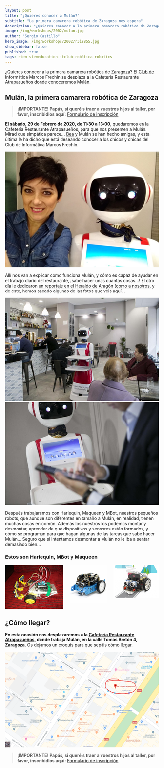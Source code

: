 ```yaml
---
layout: post
title: "¿Quieres conocer a Mulán?"
subtitle: "La primera camarera robótica de Zaragoza nos espera"
description: "¿Quieres conocer a la primera camarera robótica de Zaragoza? El Club de Informática se desplaza a la Cafetería Restaurante Atrapasueños, donde conoceremos Mulán."
image: /img/workshops/2002/mulan.jpg
author: "Sergio Castillo"
hero_image: /img/workshops/2002/r3i2855.jpg
show_sidebar: false
published: true
tags: stem stemeducation itclub robótica robotics
---
```


¿Quieres conocer a la primera camarera robótica de Zaragoza? El [Club de Informática Marcos Frechín](/) se desplaza a la Cafetería Restaurante Atrapasueños donde conoceremos Mulán.

## Mulán, la primera camarera robótica de Zaragoza

> **¡IMPORTANTE! Papás, si queréis traer a vuestros hijos al taller, por favor, inscribidlos aquí:** <a href="https://forms.gle/Snc4J4ZSakctiyT27" target="_blank">Formulario de inscripción</a>

**El sábado, 29 de Febrero de 2020, de 11:30 a 13:00**, quedaremos en la Cafetería Restaurante Atrapasueños, para que nos presenten a Mulán. Mirad que simpática parece... <a href="https://twitter.com/BeatrizRemiro" target="_blank">Bea</a> y Mulán se han hecho amigas, y esta última le ha dicho que está deseando conocer a los chicos y chicas del Club de Informática Marcos Frechín.

![Bea y Mulán](/img/workshops/2002/mulan.jpg)

Allí nos van a explicar como funciona Mulán, y cómo es capaz de ayudar en el trabajo diario del restaurante, ¡sabe hacer unas cuantas cosas...! El otro día le dedicaron <a href="https://www.heraldo.es/noticias/aragon/zaragoza/2020/01/24/el-primer-robot-que-ejerce-de-camarero-llega-a-zaragoza-1355127.html" target="_blank">un reportaje en el Heraldo de Aragón</a> (<a href="https://www.heraldo.es/noticias/aragon/zaragoza/2020/01/24/la-robotica-llega-al-colegio-marcos-fechin-gracias-al-altruismo-de-varios-padres-1354910.html" target="_blank">como a nosotros</a>, y de este, hemos sacado algunas de las fotos que veis aquí...

<img class="photo" src="/img/workshops/2002/r3i2771.jpg" alt="Mulán" /><br />
<img class="photo" src="/img/workshops/2002/r3i2680.jpg" alt="Mulán" />

Después trabajaremos con Harlequin, Maqueen y MBot, nuestros pequeños robots, que aunque son diferentes en tamaño a Mulán, en realidad, tienen muchas cosas en común. Además los nuestros los podemos montar y desmontar, aprender de qué dispositivos y sensores están formados, y cómo se programan para que hagan algunas de las tareas que sabe hacer Mulán... Seguro que si intentamos desmontar a Mulán no le iba a sentar demasiado bien...

### Estos son Harlequin, MBot y Maqueen

<div class="columns">
    <div class="column">
        <img src="/img/workshops/2002/harlequin1.jpg" alt="Harlequin"/>
    </div>
    <div class="column">
        <img src="/img/workshops/2002/MBOT.png" alt="MBot"/>
    </div>
    <div class="column">
        <img src="/img/workshops/2002/maqueen.jpg" alt="Maqueen"/>
    </div>
</div>

## ¿Cómo llegar?

**En esta ocasión nos desplazaremos a la <a href="https://www.google.es/search?q=cafeter%C3%ADa%20atrapasue%C3%B1os%20zaragoza&ie=UTF-8&oe=&sxsrf=ACYBGNRa4H3UlvZRy1Md3nd5Q9rQ3hph6Q:1580319482601&npsic=0&rflfq=1&rlha=0&rllag=41649024,-886996,808&tbm=lcl&rldimm=461644510714555213&lqi=CiFjYWZldGVyw61hIGF0cmFwYXN1ZcOxb3MgemFyYWdvemFaPQoYY2FmZXRlcsOtYSBhdHJhcGFzdWXDsW9zIiFjYWZldGVyw61hIGF0cmFwYXN1ZcOxb3MgemFyYWdvemE&phdesc=edlIBdailwA&ved=2ahUKEwjTjZHrrKnnAhUt5eAKHdtDDP0QvS4wAHoECAoQMA&rldoc=1&tbs=lrf:!1m4!1u3!2m2!3m1!1e1!1m4!1u5!2m2!5m1!1sgcid_3tapas_1bar!1m4!1u5!2m2!5m1!1sgcid_3spanish_1restaurant!1m4!1u2!2m2!2m1!1e1!2m1!1e2!2m1!1e5!2m1!1e3!3sIAEqAkVT,lf:1,lf_ui:9&rlst=f#rlfi=hd:;si:461644510714555213,l,CiFjYWZldGVyw61hIGF0cmFwYXN1ZcOxb3MgemFyYWdvemFaPQoYY2FmZXRlcsOtYSBhdHJhcGFzdWXDsW9zIiFjYWZldGVyw61hIGF0cmFwYXN1ZcOxb3MgemFyYWdvemE,y,edlIBdailwA;mv:[[41.655248799999995,-0.8799519],[41.6427997,-0.8940406999999999]];tbs:lrf:!1m4!1u3!2m2!3m1!1e1!1m4!1u5!2m2!5m1!1sgcid_3tapas_1bar!1m4!1u5!2m2!5m1!1sgcid_3spanish_1restaurant!1m4!1u2!2m2!2m1!1e1!2m1!1e2!2m1!1e5!2m1!1e3!3sIAEqAkVT,lf:1,lf_ui:9" target="_blank">Cafetería Restaurante Atrapasueños</a>, donde trabaja Mulán, en la calle Tomás Bretón 4, Zaragoza**. Os dejamos un croquis para que sepáis cómo llegar.

![Croquis cómo llegar](/img/workshops/2002/croquis.png)

> **¡IMPORTANTE! Papás, si queréis traer a vuestros hijos al taller, por favor, inscribidlos aquí:** <a href="https://forms.gle/Snc4J4ZSakctiyT27" target="_blank">Formulario de inscripción</a>